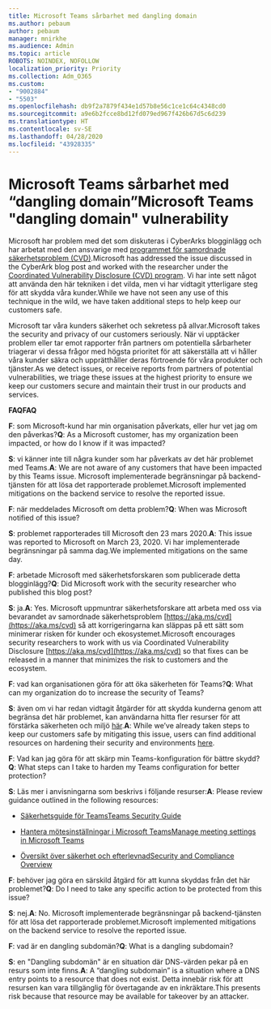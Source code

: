 ```yaml
---
title: Microsoft Teams sårbarhet med dangling domain
ms.author: pebaum
author: pebaum
manager: mnirkhe
ms.audience: Admin
ms.topic: article
ROBOTS: NOINDEX, NOFOLLOW
localization_priority: Priority
ms.collection: Adm_O365
ms.custom:
- "9002884"
- "5503"
ms.openlocfilehash: db9f2a7879f434e1d57b8e56c1ce1c64c4348cd0
ms.sourcegitcommit: a9e6b2fcce8bd12fd079ed967f426b67d5c6d239
ms.translationtype: HT
ms.contentlocale: sv-SE
ms.lasthandoff: 04/28/2020
ms.locfileid: "43928335"
---
```

# <a name="microsoft-teams-dangling-domain-vulnerability"></a><span data-ttu-id="56f3a-102">Microsoft Teams sårbarhet med “dangling domain”</span><span class="sxs-lookup"><span data-stu-id="56f3a-102">Microsoft Teams "dangling domain" vulnerability</span></span>

<span data-ttu-id="56f3a-103">Microsoft har problem med det som diskuteras i CyberArks blogginlägg och har arbetat med den ansvarige med [ programmet för samordnade säkerhetsproblem (CVD)](https://aka.ms/cvd).</span><span class="sxs-lookup"><span data-stu-id="56f3a-103">Microsoft has addressed the issue discussed in the CyberArk blog post and worked with the researcher under the [Coordinated Vulnerability Disclosure (CVD) program](https://aka.ms/cvd).</span></span> <span data-ttu-id="56f3a-104">Vi har inte sett något att använda den här tekniken i det vilda, men vi har vidtagit ytterligare steg för att skydda våra kunder.</span><span class="sxs-lookup"><span data-stu-id="56f3a-104">While we have not seen any use of this technique in the wild, we have taken additional steps to help keep our customers safe.</span></span>

<span data-ttu-id="56f3a-105">Microsoft tar våra kunders säkerhet och sekretess på allvar.</span><span class="sxs-lookup"><span data-stu-id="56f3a-105">Microsoft takes the security and privacy of our customers seriously.</span></span> <span data-ttu-id="56f3a-106">När vi upptäcker problem eller tar emot rapporter från partners om potentiella sårbarheter triagerar vi dessa frågor med högsta prioritet för att säkerställa att vi håller våra kunder säkra och upprätthåller deras förtroende för våra produkter och tjänster.</span><span class="sxs-lookup"><span data-stu-id="56f3a-106">As we detect issues, or receive reports from partners of potential vulnerabilities, we triage these issues at the highest priority to ensure we keep our customers secure and maintain their trust in our products and services.</span></span>

<span data-ttu-id="56f3a-107">**FAQ**</span><span class="sxs-lookup"><span data-stu-id="56f3a-107">**FAQ**</span></span>

<span data-ttu-id="56f3a-108">**F**: som Microsoft-kund har min organisation påverkats, eller hur vet jag om den påverkas?</span><span class="sxs-lookup"><span data-stu-id="56f3a-108">**Q**: As a Microsoft customer, has my organization been impacted, or how do I know if it was impacted?</span></span>

<span data-ttu-id="56f3a-109">**S**: vi känner inte till några kunder som har påverkats av det här problemet med Teams.</span><span class="sxs-lookup"><span data-stu-id="56f3a-109">**A**: We are not aware of any customers that have been impacted by this Teams issue.</span></span> <span data-ttu-id="56f3a-110">Microsoft implementerade begränsningar på backend-tjänsten för att lösa det rapporterade problemet.</span><span class="sxs-lookup"><span data-stu-id="56f3a-110">Microsoft implemented mitigations on the backend service to resolve the reported issue.</span></span>

<span data-ttu-id="56f3a-111">**F**: när meddelades Microsoft om detta problem?</span><span class="sxs-lookup"><span data-stu-id="56f3a-111">**Q**: When was Microsoft notified of this issue?</span></span>

<span data-ttu-id="56f3a-112">**S**: problemet rapporterades till Microsoft den 23 mars 2020.</span><span class="sxs-lookup"><span data-stu-id="56f3a-112">**A**: This issue was reported to Microsoft on March 23, 2020.</span></span> <span data-ttu-id="56f3a-113">Vi har implementerade begränsningar på samma dag.</span><span class="sxs-lookup"><span data-stu-id="56f3a-113">We implemented mitigations on the same day.</span></span>

<span data-ttu-id="56f3a-114">**F**: arbetade Microsoft med säkerhetsforskaren som publicerade detta blogginlägg?</span><span class="sxs-lookup"><span data-stu-id="56f3a-114">**Q**: Did Microsoft work with the security researcher who published this blog post?</span></span>

<span data-ttu-id="56f3a-115">**S**: ja.</span><span class="sxs-lookup"><span data-stu-id="56f3a-115">**A**: Yes.</span></span> <span data-ttu-id="56f3a-116">Microsoft uppmuntrar säkerhetsforskare att arbeta med oss via bevarandet av samordnade säkerhetsproblem [https://aka.ms/cvd](https://aka.ms/cvd) så att korrigeringarna kan släppas på ett sätt som minimerar risken för kunder och ekosystemet.</span><span class="sxs-lookup"><span data-stu-id="56f3a-116">Microsoft encourages security researchers to work with us via Coordinated Vulnerability Disclosure [https://aka.ms/cvd](https://aka.ms/cvd) so that fixes can be released in a manner that minimizes the risk to customers and the ecosystem.</span></span>  

<span data-ttu-id="56f3a-117">**F**: vad kan organisationen göra för att öka säkerheten för Teams?</span><span class="sxs-lookup"><span data-stu-id="56f3a-117">**Q**: What can my organization do to increase the security of Teams?</span></span>  

<span data-ttu-id="56f3a-118">**S**: även om vi har redan vidtagit åtgärder för att skydda kunderna genom att begränsa det här problemet, kan användarna hitta fler resurser för att förstärka säkerheten och miljö [här](https://www.microsoft.com/microsoft-365/blog/2020/04/06/it-professionals-privacy-security-microsoft-teams/).</span><span class="sxs-lookup"><span data-stu-id="56f3a-118">**A**: While we’ve already taken steps to keep our customers safe by mitigating this issue, users can find additional resources on hardening their security and environments [here](https://www.microsoft.com/microsoft-365/blog/2020/04/06/it-professionals-privacy-security-microsoft-teams/).</span></span>  

<span data-ttu-id="56f3a-119">**F**: Vad kan jag göra för att skärp min Teams-konfiguration för bättre skydd?</span><span class="sxs-lookup"><span data-stu-id="56f3a-119">**Q**: What steps can I take to harden my Teams configuration for better protection?</span></span>

<span data-ttu-id="56f3a-120">**S**: Läs mer i anvisningarna som beskrivs i följande resurser:</span><span class="sxs-lookup"><span data-stu-id="56f3a-120">**A**: Please review guidance outlined in the following resources:</span></span> 

- [<span data-ttu-id="56f3a-121">Säkerhetsguide för Teams</span><span class="sxs-lookup"><span data-stu-id="56f3a-121">Teams Security Guide</span></span>](https://docs.microsoft.com/microsoftteams/teams-security-guide)

- [<span data-ttu-id="56f3a-122">Hantera mötesinställningar i Microsoft Teams</span><span class="sxs-lookup"><span data-stu-id="56f3a-122">Manage meeting settings in Microsoft Teams</span></span>](https://docs.microsoft.com/microsoftteams/meeting-settings-in-teams)

- [<span data-ttu-id="56f3a-123">Översikt över säkerhet och efterlevnad</span><span class="sxs-lookup"><span data-stu-id="56f3a-123">Security and Compliance Overview</span></span>](https://docs.microsoft.com/microsoftteams/security-compliance-overview)

<span data-ttu-id="56f3a-124">**F**: behöver jag göra en särskild åtgärd för att kunna skyddas från det här problemet?</span><span class="sxs-lookup"><span data-stu-id="56f3a-124">**Q**: Do I need to take any specific action to be protected from this issue?</span></span>

<span data-ttu-id="56f3a-125">**S**: nej.</span><span class="sxs-lookup"><span data-stu-id="56f3a-125">**A**: No.</span></span> <span data-ttu-id="56f3a-126">Microsoft implementerade begränsningar på backend-tjänsten för att lösa det rapporterade problemet.</span><span class="sxs-lookup"><span data-stu-id="56f3a-126">Microsoft implemented mitigations on the backend service to resolve the reported issue.</span></span>

<span data-ttu-id="56f3a-127">**F**: vad är en dangling subdomän?</span><span class="sxs-lookup"><span data-stu-id="56f3a-127">**Q**: What is a dangling subdomain?</span></span>

<span data-ttu-id="56f3a-128">**S**: en "Dangling subdomän" är en situation där DNS-värden pekar på en resurs som inte finns.</span><span class="sxs-lookup"><span data-stu-id="56f3a-128">**A**:  A “dangling subdomain” is a situation where a DNS entry points to a resource that does not exist.</span></span>  <span data-ttu-id="56f3a-129">Detta innebär risk för att resursen kan vara tillgänglig för övertagande av en inkräktare.</span><span class="sxs-lookup"><span data-stu-id="56f3a-129">This presents risk because that resource may be available for takeover by an attacker.</span></span>
